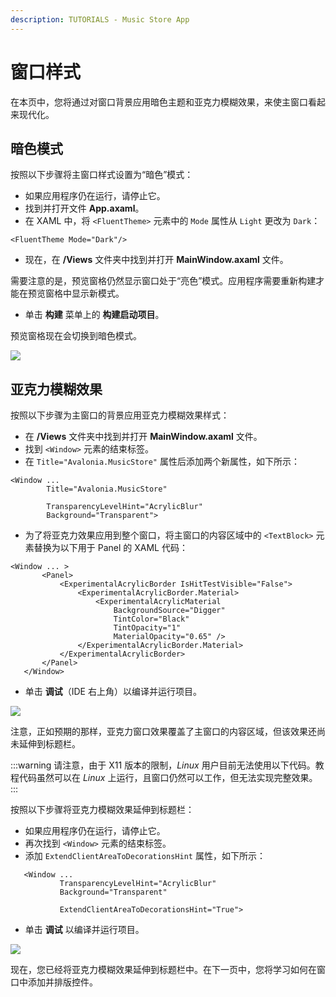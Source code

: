 ```yaml
---
description: TUTORIALS - Music Store App
---
```


# 窗口样式

在本页中，您将通过对窗口背景应用暗色主题和亚克力模糊效果，来使主窗口看起来现代化。

## 暗色模式

按照以下步骤将主窗口样式设置为“暗色”模式：

- 如果应用程序仍在运行，请停止它。
- 找到并打开文件 **App.axaml**。
- 在 XAML 中，将 `<FluentTheme>` 元素中的 `Mode` 属性从 `Light` 更改为 `Dark`：

```markup
<FluentTheme Mode="Dark"/>
```

- 现在，在 **/Views** 文件夹中找到并打开 **MainWindow.axaml** 文件。

需要注意的是，预览窗格仍然显示窗口处于“亮色”模式。应用程序需要重新构建才能在预览窗格中显示新模式。

- 单击 **构建** 菜单上的 **构建启动项目**。

预览窗格现在会切换到暗色模式。

![](images/dark-mode-preview.png)

## 亚克力模糊效果

按照以下步骤为主窗口的背景应用亚克力模糊效果样式：

- 在 **/Views** 文件夹中找到并打开 **MainWindow.axaml** 文件。
- 找到 `<Window>` 元素的结束标签。
- 在 `Title="Avalonia.MusicStore"` 属性后添加两个新属性，如下所示：

```markup
<Window ...
        Title="Avalonia.MusicStore"

        TransparencyLevelHint="AcrylicBlur"
        Background="Transparent">
```

- 为了将亚克力效果应用到整个窗口，将主窗口的内容区域中的 `<TextBlock>` 元素替换为以下用于 Panel 的 XAML 代码：

```markup
<Window ... >
       <Panel>
           <ExperimentalAcrylicBorder IsHitTestVisible="False">
               <ExperimentalAcrylicBorder.Material>
                   <ExperimentalAcrylicMaterial
                       BackgroundSource="Digger"
                       TintColor="Black"
                       TintOpacity="1"
                       MaterialOpacity="0.65" />
               </ExperimentalAcrylicBorder.Material>
           </ExperimentalAcrylicBorder>
       </Panel>
   </Window>
```

- 单击 **调试**（IDE 右上角）以编译并运行项目。

![](images/acrylic-material.png)

注意，正如预期的那样，亚克力窗口效果覆盖了主窗口的内容区域，但该效果还尚未延伸到标题栏。

:::warning
请注意，由于 X11 版本的限制，_Linux_ 用户目前无法使用以下代码。教程代码虽然可以在 _Linux_ 上运行，且窗口仍然可以工作，但无法实现完整效果。
:::

按照以下步骤将亚克力模糊效果延伸到标题栏：

- 如果应用程序仍在运行，请停止它。
- 再次找到 `<Window>` 元素的结束标签。
- 添加 `ExtendClientAreaToDecorationsHint` 属性，如下所示：

```markup
   <Window ...
           TransparencyLevelHint="AcrylicBlur"
           Background="Transparent"

           ExtendClientAreaToDecorationsHint="True">
```

- 单击 **调试** 以编译并运行项目。

![](images/full-acrylic-window.png)

现在，您已经将亚克力模糊效果延伸到标题栏中。在下一页中，您将学习如何在窗口中添加并排版控件。
